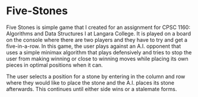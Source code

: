# Five-Stones

Five Stones is simple game that I created for an assignment for CPSC 1160: Algorithms and Data Structures I at Langara College. It is played on a board on the console where there are two players and they have to try and get a five-in-a-row. In this game, the user plays against an A.I. opponent that uses a simple minimax algorithm that plays defensively and tries to stop the user from making winning or close to winning moves while placing its own pieces in optimal positions when it can.

The user selects a position for a stone by entering in the column and row where they would like to place the stone and the A.I. places its stone afterwards. This continues until either side wins or a stalemate forms.
